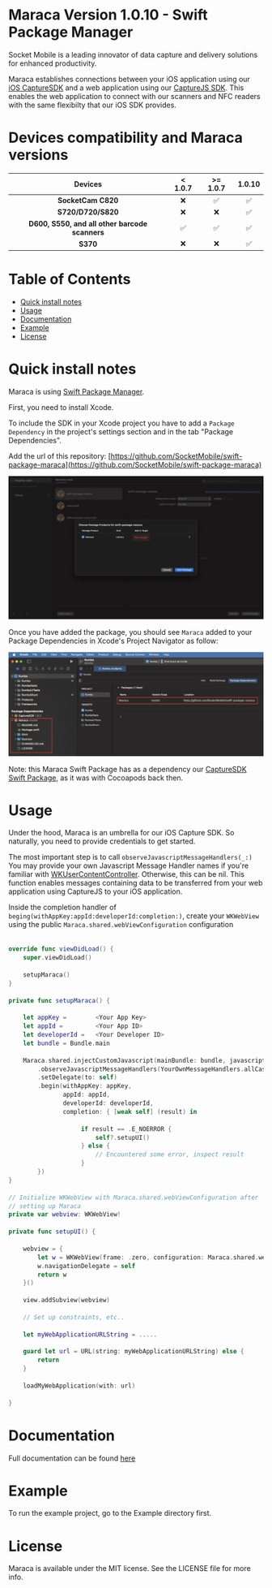 # Maraca Version 1.0.10 - Swift Package Manager

Socket Mobile is a leading innovator of data capture and delivery solutions for enhanced productivity.

Maraca establishes connections between your iOS application using our [iOS CaptureSDK](https://github.com/SocketMobile/swift-package-capturesdk) and a web application using our [CaptureJS SDK](https://docs.socketmobile.com/capturejs/en/latest/gettingStarted.html). This enables the web application to connect with our scanners and NFC readers with the same flexibilty that our iOS SDK provides.

# Devices compatibility and Maraca versions
|       Devices                                          |          < 1.0.7       |         >= 1.0.7       |        1.0.10         |
| :----------------------------------------------------: | :--------------------: | :--------------------: | :--------------------: |
|   **SocketCam C820**                                   |          ❌            |           ✅           |           ✅           |
|   **S720/D720/S820**                                   |          ❌            |           ❌           |           ✅           |
|   **D600, S550, and all other barcode scanners**       |          ✅            |           ✅           |           ✅           |
|   **S370**                                             |          ❌            |           ❌           |           ✅           |

# Table of Contents
* [Quick install notes](#quick-install-notes)
* [Usage](#usage)
* [Documentation](#documentation)
* [Example](#example)
* [License](#license)

# Quick install notes
Maraca is using [Swift Package Manager](https://www.swift.org/package-manager/).

First, you need to install Xcode.

To include the SDK in your Xcode project you have to add a `Package Dependency` in the project's settings section and in the tab "Package Dependencies".

Add the url of this repository: [https://github.com/SocketMobile/swift-package-maraca](https://github.com/SocketMobile/swift-package-maraca)

![Add the Package to the project](./docs/add-to-your-project.png)

Once you have added the package, you should see `Maraca` added to your Package Dependencies in Xcode's Project Navigator as follow:

![Added Package to the project](./docs/added-to-your-project.png)

Note: this Maraca Swift Package has as a dependency our [CaptureSDK Swift Package](https://github.com/SocketMobile/swift-package-capturesdk), as it was with Cocoapods back then.

# Usage

Under the hood, Maraca is an umbrella for our iOS Capture SDK. So naturally, you need to provide credentials to get started. 

The most important step is to call `observeJavascriptMessageHandlers(_:)`
You may provide your own Javascript Message Handler names if you're familiar with [WKUserContentController](https://developer.apple.com/documentation/webkit/wkusercontentcontroller). Otherwise, this can be nil.
This function enables messages containing data to be transferred from your web application using CaptureJS to your iOS application.

Inside the completion handler of `beging(withAppKey:appId:developerId:completion:)`, create your `WKWebView` using the public `Maraca.shared.webViewConfiguration` configuration

```swift

override func viewDidLoad() {
    super.viewDidLoad()

    setupMaraca()
}

private func setupMaraca() {
    
    let appKey =        <Your App Key>
    let appId =         <Your App ID>
    let developerId =   <Your Developer ID>
    let bundle = Bundle.main
    
    Maraca.shared.injectCustomJavascript(mainBundle: bundle, javascriptFileNames: ["getInputForDecodedData"])
        .observeJavascriptMessageHandlers(YourOwnMessageHandlers.allCases.map { $0.rawValue })
        .setDelegate(to: self)
        .begin(withAppKey: appKey,
               appId: appId,
               developerId: developerId,
               completion: { [weak self] (result) in

                    if result == .E_NOERROR {
                        self?.setupUI()
                    } else {
                        // Encountered some error, inspect result
                    }
        })
}

// Initialize WKWebView with Maraca.shared.webViewConfiguration after
// setting up Maraca
private var webview: WKWebView!

private func setupUI() {

    webview = {
        let w = WKWebView(frame: .zero, configuration: Maraca.shared.webViewConfiguration)
        w.navigationDelegate = self
        return w
    }()
    
    view.addSubview(webview)
    
    // Set up constraints, etc..
    
    let myWebApplicationURLString = .....
    
    guard let url = URL(string: myWebApplicationURLString) else {
        return
    }
    
    loadMyWebApplication(with: url)
    
}

```

# Documentation

Full documentation can be found [here](https://docs.socketmobile.com/rumba/en/latest/maraca.html)

# Example

To run the example project, go to the Example directory first.

# License

Maraca is available under the MIT license. See the LICENSE file for more info.
